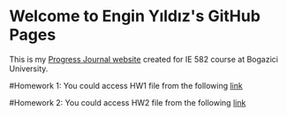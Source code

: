 # Welcome to Engin Yıldız's GitHub Pages

This is my [Progress Journal website](https://bu-ie-582.github.io/fall21-cccenginccc/) created for IE 582 course at Bogazici University.

#Homework 1:
You could access HW1 file from the following [link](https://github.com/BU-IE-582/fall21-cccenginccc/blob/14687a8d5a6e96ab26bd3dcc018163cd4df03d32/files/HW1/output.html)

#Homework 2:
You could access HW2 file from the following [link](https://github.com/BU-IE-582/fall21-cccenginccc/files/HW2.html)

